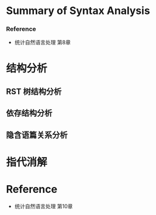 # Summary of Syntax Analysis



### Reference

+ 统计自然语言处理 第8章

# 结构分析

## RST 树结构分析

## 依存结构分析

## 隐含语篇关系分析

# 指代消解

# Reference

- 统计自然语言处理 第10章